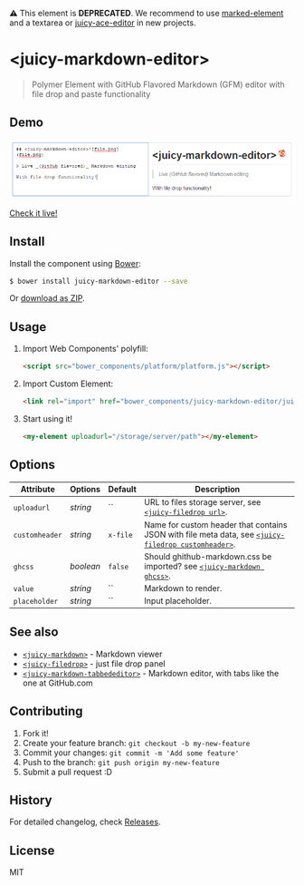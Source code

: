 :warning: This element is **DEPRECATED**. We recommend to use [marked-element](https://github.com/PolymerElements/marked-element) and a textarea or [juicy-ace-editor](https://github.com/Juicy/juicy-ace-editor) in new projects.

# &lt;juicy-markdown-editor&gt;

> Polymer Element with GitHub Flavored Markdown (GFM) editor with file drop and paste functionality

## Demo
![Preview](preview.png?raw=true "Preview")

[Check it live!](http://Juicy.github.io/juicy-markdown-editor)

## Install

Install the component using [Bower](http://bower.io/):

```sh
$ bower install juicy-markdown-editor --save
```

Or [download as ZIP](https://github.com/Juicy/juicy-markdown-editor/archive/master.zip).

## Usage

1. Import Web Components' polyfill:

    ```html
    <script src="bower_components/platform/platform.js"></script>
    ```

2. Import Custom Element:

    ```html
    <link rel="import" href="bower_components/juicy-markdown-editor/juicy-markdown-editor.html">
    ```

3. Start using it!

    ```html
    <my-element uploadurl="/storage/server/path"></my-element>
    ```

## Options

Attribute      | Options  | Default  | Description
---            | ---      | ---      | ---
`uploadurl`    | *string* | ``       | URL to files storage server, see [`<juicy-filedrop url>`](https://github.com/Juicy/juicy-filedrop#options).
`customheader` | *string* | `x-file` | Name for custom header that contains JSON with file meta data, see [`<juicy-filedrop customheader>`](https://github.com/Juicy/juicy-filedrop#options).
`ghcss`   | *boolean* | `false` | Should ghithub-markdown.css be imported? see [`<juicy-markdown ghcss>`](https://github.com/Juicy/juicy-markdown#options).
`value`        | *string* | ``       | Markdown to render.
`placeholder`  | *string* | ``       | Input placeholder.

## See also

 - [`<juicy-markdown>`](https://github.com/Juicy/juicy-markdown) - Markdown viewer
 - [`<juicy-filedrop>`](https://github.com/Juicy/juicy-filedrop) - just file drop panel
 - [`<juicy-markdown-tabbededitor>`](https://github.com/Juicy/juicy-markdown-tabbededitor) - Markdown editor, with tabs like the one at GitHub.com

## Contributing

1. Fork it!
2. Create your feature branch: `git checkout -b my-new-feature`
3. Commit your changes: `git commit -m 'Add some feature'`
4. Push to the branch: `git push origin my-new-feature`
5. Submit a pull request :D

## History

For detailed changelog, check [Releases](https://github.com/Juicy/juicy-markdown-editor/releases).

## License

MIT
